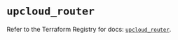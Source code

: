 # `upcloud_router`

Refer to the Terraform Registry for docs: [`upcloud_router`](https://registry.terraform.io/providers/upcloudltd/upcloud/5.8.1/docs/resources/router).
